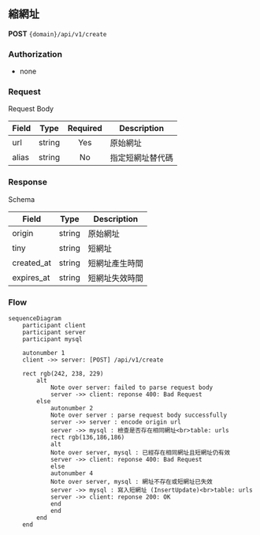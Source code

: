 ## 縮網址

**POST** `{domain}/api/v1/create`

### Authorization

- none

### Request 

Request Body

| Field  | Type   | Required | Description |
| ------ | ------ | :------: | ----------- |
| url    | string | Yes      | 原始網址 |
| alias  | string | No       | 指定短網址替代碼 |

### Response

Schema

| Field   | Type   | Description |
| ------- | ------ | ----------- |
| origin  | string | 原始網址 |
| tiny    | string | 短網址 |
| created_at | string | 短網址產生時間 |
| expires_at | string | 短網址失效時間 |

### Flow

```mermaid
sequenceDiagram
    participant client
    participant server
    participant mysql
    
    autonumber 1
    client ->> server: [POST] /api/v1/create
    
    rect rgb(242, 238, 229)
        alt
            Note over server: failed to parse request body
            server ->> client: reponse 400: Bad Request
        else
            autonumber 2
            Note over server : parse request body successfully
            server ->> server : encode origin url
            server ->> mysql : 檢查是否存在相同網址<br>table: urls
            rect rgb(136,186,186)
            alt
            Note over server, mysql : 已經存在相同網址且短網址仍有效
            server ->> client: reponse 400: Bad Request
            else
            autonumber 4
            Note over server, mysql : 網址不存在或短網址已失效
            server ->> mysql : 寫入短網址 (InsertUpdate)<br>table: urls
            server ->> client: reponse 200: OK
            end
            end
        end
    end
```
